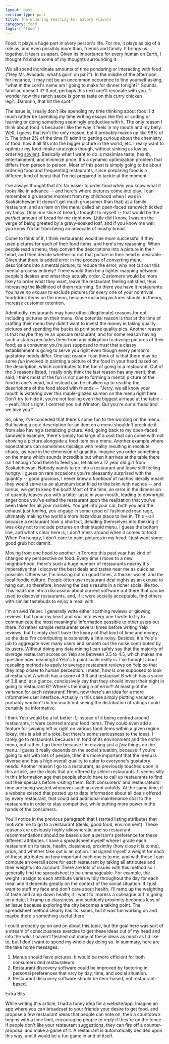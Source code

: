 ```yaml
---
layout: post
section-type: post
title: The Enduring Yearning For Savory Flavors
category: food
tags: [ 'food']
---
```


Food.  It plays a huge part in every person's life.  For me, it plays as big of a role as, and even possibly more than, friends and family.  It brings us together.  It tears us apart.  Given its importance for every human on Earth, I thought I'd share some of my thoughts surrounding it.

We all spend inordinate amounts of time pondering or interacting with food ("Hey Mr. Avocado, what's goin' on pal?").  In the middle of the afternoon, for instance, it may not be an uncommon occurence to find yourself asking, "what in the Lord's name am I going to make for dinner tonight?"  Sounds familiar, doesn't it?  If not, perhaps this next one'll resonate with you.  "I wonder how this ranch sauce is gonna taste on this curry chicken leg?...Damnnn, that hit the spot."

The issue is, I really don't like spending my time thinking about food; I'd much rather be spending my time writing essays like this or coding or learning or doing something seemingly productive with it.  The only reason I think about food is because I like the way it feels in my mouth and my belly.  Well, I guess that isn't the only reason, but it probably makes up like 98% of it.  The other 2% of the time I'll admit to getting curious about the chemistry of food, how it all fits into the bigger picture in the world, etc.  I really want to optimize my food intake strategies though, without sinking as low as ordering [soylent](https://www.soylent.com/).  Basically what I want to do is maximize taste, health, entertainment, and minimize price.  It's a dynamic optimization problem that differs from person to person.  Most of this post is simply going to be about ordering food and frequenting restaurants, since preparing food is a different kind of beast that I'm not prepared to tackle at the moment.

I've always thought that it's far easier to order food when you know what it looks like in advance -- and here's where pictures come into play.  I can remember a gruesome moment from my childhood when I was in Saskatchewan (it doesn't get much gruesomer than that) at a family restaurant, and an item on the menu called an open-faced sandwich tickled my fancy.  Only _one_ slice of bread, I thought to myself -- that would be the _perfect_ amount of bread for me right now.  Little did I know, I was on the verge of being greeted by a gravy-soaked loaf, and if you know me well, you know I'm far from being an advocate of mushy bread.  

Come to think of it, I think restaurants would be _more_ successful if they used pictures for each of their food items, and here's my reasoning.  When people read a menu, they convert the descriptions into a picture in their head, and then decide whether or not that picture in their head is desirable.  Given that there is added error in the process of converting menu descriptions into a mental picture, to reduce the error, why not cut out this mental process entirely?  There would then be a tighter mapping between people's desires and what they actually order.  Customers would be more likely to order what they want, leave the restaurant feeling satisfied, thus increasing the likelihood of them returning.  So there you have it restaurants.  You have _no excuse_ to exclude pictures for every one of your nontrivial food/drink items on the menu, because including pictures should, in theory, increase customer retention.  

Admittedly, restaurants may have other (illegitimate) reasons for not including pictures on their menu.  One potential reason is that at the time of crafting their menu they didn't want to invest the money in taking quality pictures and spending the bucks to print some quality pics.  Another reason is that maybe they're an upscale restaurant, and for some reason having such a status precludes them from any obligation to divulge pictures of their food; as a consumer you're just supposed to _trust_ that a classy establishment is going to serve you right even though every person's gustatory needs differ.  One last reason I can think of is that there may be some _fun_ involved in painting a picture of the food in your head based on the description, which contributes to the fun of going to a restaurant.  Out of the 3 reasons listed, I really only think the last reason has any merit; that said, I think most of the fun is _not_ due to forming a mental picture of the food in one's head, but instead can be chalked up to reading the descriptions of the food aloud with friends -- "Jerry, we all know your mouth is watering over this maple-glazed salmon on the menu right here.  Don't try to hide it, you're not fooling even the biggest airhead at the table -- yeah, that's right, I centred you out Winston.  But you're _our_ airhead and we love you."  

So, okay, I've conceded that there's some fun to the wording on the menu.  But having a cute description for an item on a menu shouldn't preclude it from also having a tantalizing picture.  And, going back to my open-faced sandwich example, there's simply too large of a cost that can come with not showing a picture alongside a food item on a menu.  Another example where expectations can sometimes misalign with reality resulting in resolute chaos, lay bare in the dimension of quantity.  Imagine you order something on the menu which sounds incredible but when it arrives at the table there isn't enough food there to feed you, let alone a 12 year old girl from Saskatchewan.  Nobody wants to go into a restaurant and leave still feeling hungry.  I guess on rare occasions you're pleasantly surprised with the quantity -- good gracious, I never knew a _boatload_ of nachos literally meant they would serve us an aluminum boat filled to the brim with nachos -- and bonus, we get to keep the boat!  Most of the time, an error in the dimension of quantity leaves you with a bitter taste in your mouth, leading to downright anger once you've exited the restaurant upon the realization that you've been taken for all your marbles.  You get into your car, both you and the exhaust just _fuming_, you engage in some good ol' fashioned road rage, ultimately making the world a more hazardous place to live in.  This --all because a restaurant took a shortcut, deluding themselves into thinking it was okay not to include pictures on their stupid menu.  I guess the bottom line, and what's clear here is, I don't mess around when it comes to food.  When I'm hungry, I don't care to paint pictures in my head.  I just want some good grub hot damnit.

Moving from one hood to another in Toronto this past year has kind of changed my perspective on food.  Every time I move to a new neighborhood, there's such a huge number of restaurants nearby it's imperative that I discover the best deals and tastes near me as quick as possible.  Otherwise, I'm missing out on good times, a thicker wallet, and the local foodie culture.  People often use restaurant deal nights as an excuse to hang out, so therefore, knowing the deals results in a richer social life too.  This leads me into a discussion about current software out there that can be used to discover restaurants, and, if it were socially acceptable, find others with similar tastebuds to enjoy a meal with.  

I'm an avid Yelper.  I generally write either scathing reviews or glowing reviews, but I pour my heart and soul into every one I write to try to communicate the most meaningful information possible to other users out there.  I'd rather sample restaurants several times before writing Yelp reviews, but I simply don't have the luxury of that kind of time and money, so the data I'm contributing is ostensibly a little noisy.  Besides, it's Yelp's job to aggregate over many users and smooth out the noise contributed by its users.  Without doing any data mining I can safely say that the majority of _average_ restaurant scores on Yelp are between 3.5 to 4.5, which makes me question how meaningful Yelp's 5 point scale really is.  I've thought about rescaling methods to apply to average restaurant reviews on Yelp so that they map closer to human perception.  I mean, how is one supposed to look at restaurant A which has a score of 3.6 and restaurant B which has a score of 3.8 and, at a glance, conclusively say that they should invest their night in going to restaurant B?  Where's the margin of error?!  At least plot the variance for each restaurant!  Hmm, now there's an idea for a more informative user interface.  Actually in this case simply plotting variance probably wouldn't do too much but seeing the distribution of ratings could certainly be informative.

I think Yelp would be a lot better if, instead of it being centred around restaurants, it were centred around food items.  They could even add a feature for swiping left or right on various food items within a given region (okay, this is a bit of a joke, but there's some seriousness to the idea).  I rarely go to restaurants because I'm fond of its environment and the _entire_ menu, but rather, I go there because I'm craving just a _few_ things on the menu.  I guess it really depends on the social situation, because if you're going to eat with lots of people, then it's more important that the menu is diverse and has a high overall quality to cater to everyone's gustatory needs.  Another reason I go to a restaurant, as previously touched upon in this article, are the deals that are offered by select restaurants.  It seems silly in this information age that people should have to call up restaurants to find out their specials before visiting them.  Both consumers' and restaurateurs' time are being wasted whenever such an event unfolds.  At the same time, if a website existed that posted up to date information about all deals offered by every restaurant, that could add additional maintenance cost to the restaurants in order to stay competitive, while putting more power in the hands of the consumers.

You'll notice in the previous paragraph that I started listing attributes that motivate me to go to a restaurant (deals, good food, environment).  These reasons are obviously highly idiosyncratic and so restaurant recommendations should be based upon a person's preference for these different attributes.  I have a spreadsheet myself where I grade each restaurant on its taste, health, classiness, proximity (how close it is to me), price, and whether take out is an option.  I assigned myself a weight for each of these attributes on how important each one is to me, and with these I can compute an overall score for each restaurant by taking all attributes and their weights into account.  There are lots of issues with this method so I generally find the spreadsheet to be unmanageable.  For example, the weight I assign to each attribute varies wildly throughout the day for each meal and it depends greatly on the context of the social situation.  If I just want to stuff my face and don't care about health, I'll ramp up the weighting of taste and ramp down health; if I want to impress a colleague or I'm going on a date, I'll ramp up classiness, and suddenly proximity becomes less of an issue because exploring the city becomes a talking point.  The spreadsheet method clearly has its issues, but it was fun working on and maybe there's something useful there.

I could probably go on and on about this topic, but the goal here was sort of a stream of consciousness exercise to get these ideas out of my head and into the wild.  I haven't fleshed out many of these ideas as much as I'd like to, but I don't want to spend my whole day doing so.  In summary, here are the take home messages:

1. Menus should have pictures.  It would be more efficient for both consumers _and_ restaurateurs.
2. Restaurant discovery software could be improved by factoring in personal preferences that vary by day, time, and social situation.
3. Restaurant discovery software should be item-based, not restaurant-based.

Extra Bits

While writing this article, I had a funny idea for a website/app.  Imagine an app where you can broadcast to your friends your desire to get food, and propose a few restaurant ideas that people can vote on, then a countdown begins with a time limit, encouraging people to reply if they're on the fence.  If people don't like your restaurant suggestions, they can fire off a counter-proposal and make a game of it.  A restaurant is automatically decided upon this way, and it would be a fun game in and of itself.  
